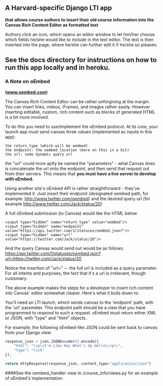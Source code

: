 
## A Harvard-specific Django LTI app
**that allows course authors to insert their old course information into
the Canvas Rich Content Editor as formatted text**

Authors click an icon, which opens an editor window to let him/her choose
which fields he/she would like to include in the text editor. The text is then 
inserted into the page, where he/she can further edit it if he/she so pleases.

## See the docs directory for instructions on how to run this app locally and in heroku.


### A Note on oEmbed
**(www.oembed.com)**

The Canvas Rich Content Editor can be rather unforgiving at the margin.
You can insert links, videos, iFrames, and images rather easily. However
inserting editable, custom, rich content such as blocks of generated HTML is a bit more involved.

To do this you need to use/implement the oEmbed protocol.
At its core, your launch app must send canvas three values (implemented as inputs in this app):

```
the return_type (which will be oembed)
the endpoint: the oembed_location (more on this in a bit)
the url: some dynamic query url
```

the "url" could more aptly be named the "parameters" - what Canvas does is concatenate the url
onto the endpoint, and then send that request out from their servers. This means that
**you must have a live server to develop with oEmbed.**

Using another site's oEmbed API is rather straightforward - they've implemented it.
Just insert their endpoint (designated oembed path, for example: http://www.twitter.com/oembed)
and the desired query url (for example http://www.twitter.com/Jack/status/20)

A full oEmbed submission (to Canvas) would like the HTML below

    <input type="hidden" name="return_type" value="oembed"/>
    <input type="hidden" name="endpoint" value="https://api.twitter.com/1/statuses/oembed.json?"/>
    <input type="hidden" name="url" value="https://twitter.com/Jack/status/20"/>

And the query Canvas would send out would be as follows:
https://api.twitter.com/1/statuses/oembed.json?url=https://twitter.com/Jack/status/20

Notice the insertion of "url="  --  the full url is included as a query parameter.
For all intents and purposes, the fact that it's a url is irrelevant, though customary.

The above example makes the steps for a developer to insert rich content into
Canvas' editor somewhat clearer. Here's what it boils down to:

You'll need an LTI launch, which sends canvas to the
'endpoint' path, with the 'url' parameter. This endpoint path should be a view that you
have programmed to respond to such a request.
oEmbed must return either XML or JSON, with "type" and "html" objects.

For example, the following oEmbed-like JSON could be sent back to canvas from your Django view:

```python
response_json = json.JSONEncoder().encode({
	"html": "\<p\>I'm Like Hey What's Up Hello\</p\>",
	"type": "rich"
});

return HttpResponse(response_json, content_type="application/json")
```

####See the oembed_handler view in /course_info/views.py for an example of oEmbed's implementation
